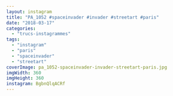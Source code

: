 ```yaml
---
layout: instagram
title: "PA_1052 #spaceinvader #invader #streetart #paris"
date: "2018-03-17"
categories: 
  - "trucs-instagrammes"
tags: 
  - "instagram"
  - "paris"
  - "spaceinvader"
  - "streetart"
coverImage: pa_1052-spaceinvader-invader-streetart-paris.jpg
imgWidth: 360
imgHeight: 360
instagram: BgbnQlqACRf
---
```

